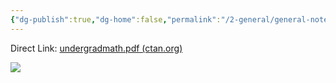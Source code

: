 ```yaml
---
{"dg-publish":true,"dg-home":false,"permalink":"/2-general/general-notes/la-te-x/la-te-x-cheat-sheet/","dgPassFrontmatter":true}
---
```



Direct Link: [undergradmath.pdf (ctan.org)](http://tug.ctan.org/info/undergradmath/undergradmath.pdf)

![](https://i.imgur.com/pqOG8Ky.jpg)


